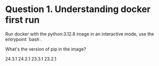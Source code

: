 <h1>Question 1. Understanding docker first run</h1>
Run docker with the python:3.12.8 image in an interactive mode, use the entrypoint `bash`. <br>

What's the version of pip in the image?

24.3.1
24.2.1
23.3.1
23.2.1
